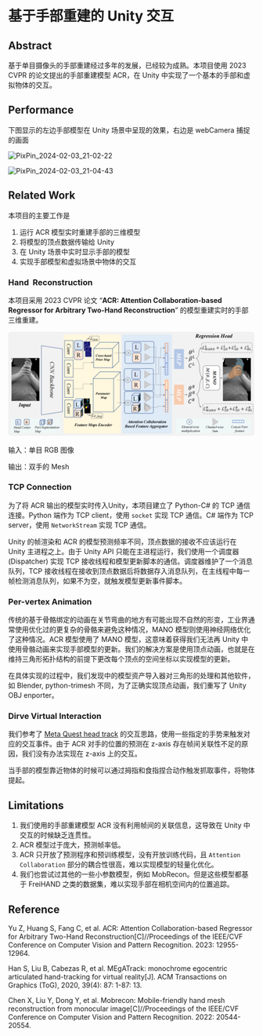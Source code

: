 # 基于手部重建的 Unity 交互

## Abstract

基于单目摄像头的手部重建经过多年的发展，已经较为成熟。本项目使用 2023 CVPR 的论文提出的手部重建模型 ACR，在 Unity 中实现了一个基本的手部和虚拟物体的交互。

## Performance

下图显示的左边手部模型在 Unity 场景中呈现的效果，右边是 webCamera 捕捉的画面

![PixPin_2024-02-03_21-02-22](./assets/PixPin_2024-02-03_21-02-22.gif)

![PixPin_2024-02-03_21-04-43](./assets/PixPin_2024-02-03_21-04-43.gif)

## Related Work

本项目的主要工作是

1. 运行 ACR 模型实时重建手部的三维模型
2. 将模型的顶点数据传输给 Unity
3. 在 Unity 场景中实时显示手部的模型
4. 实现手部模型和虚拟场景中物体的交互

### Hand  Reconstruction

本项目采用 2023 CVPR 论文 “**ACR: Attention Collaboration-based Regressor for Arbitrary Two-Hand Reconstruction**” 的模型重建实时的手部三维重建。

![image-20240210144417611](./assets/image-20240210144417611.png)

输入：单目 RGB 图像

输出：双手的 Mesh

### TCP Connection

为了将 ACR 输出的模型实时传入Unity，本项目建立了 Python-C# 的 TCP 通信连接。Python 端作为 TCP client，使用 `socket` 实现 TCP 通信。C# 端作为 TCP server，使用 `NetworkStream` 实现 TCP 通信。

Unity 的帧渲染和 ACR 的模型预测频率不同，顶点数据的接收不应该运行在 Unity 主进程之上。由于 Unity API 只能在主进程运行，我们使用一个调度器 (Dispatcher) 实现 TCP 接收线程和模型更新脚本的通信。调度器维护了一个消息队列，TCP 接收线程在接收到顶点数据后将数据存入消息队列，在主线程中每一帧检测消息队列，如果不为空，就触发模型更新事件脚本。

### Per-vertex Animation

传统的基于骨骼绑定的动画在关节弯曲的地方有可能出现不自然的形变，工业界通常使用优化过的更复杂的骨骼来避免这种情况，MANO 模型则使用神经网络优化了这种情况。ACR 模型使用了 MANO 模型，这意味着获得我们无法再 Unity 中使用骨骼动画来实现手部模型的更新。我们的解决方案是使用顶点动画，也就是在维持三角形拓扑结构的前提下更改每个顶点的空间坐标以实现模型的更新。

在具体实现的过程中，我们发现中的模型资产导入器对三角形的处理和其他软件，如 Blender, python-trimesh 不同，为了正确实现顶点动画，我们重写了 Unity OBJ enporter。

### Dirve Virtual Interaction

我们参考了 [Meta Quest head track](https://www.meta.com/help/quest/articles/headsets-and-accessories/controllers-and-hand-tracking/hand-tracking/) 的交互思路，使用一些指定的手势来触发对应的交互事件。由于 ACR 对手的位置的预测在 z-axis 存在帧间关联性不足的原因，我们没有办法实现在 z-axis 上的交互。

当手部的模型靠近物体的时候可以通过拇指和食指捏合动作触发抓取事件，将物体提起。

## Limitations

1. 我们使用的手部重建模型 ACR 没有利用帧间的关联信息，这导致在 Unity 中交互的时候缺乏连贯性。
2. ACR 模型过于庞大，预测帧率低。
3. ACR 只开放了预测程序和预训练模型，没有开放训练代码，且 `Attention Collaboration` 部分的耦合性很高，难以实现模型的轻量化优化。
4. 我们也尝试过其他的一些小参数模型，例如 MobRecon。但是这些模型都基于 FreiHAND 之类的数据集，难以实现手部在相机空间内的位置追踪。

## Reference

Yu Z, Huang S, Fang C, et al. ACR: Attention Collaboration-based Regressor for Arbitrary Two-Hand Reconstruction[C]//Proceedings of the IEEE/CVF Conference on Computer Vision and Pattern Recognition. 2023: 12955-12964.

Han S, Liu B, Cabezas R, et al. MEgATrack: monochrome egocentric articulated hand-tracking for virtual reality[J]. ACM Transactions on Graphics (ToG), 2020, 39(4): 87: 1-87: 13.

Chen X, Liu Y, Dong Y, et al. Mobrecon: Mobile-friendly hand mesh reconstruction from monocular image[C]//Proceedings of the IEEE/CVF Conference on Computer Vision and Pattern Recognition. 2022: 20544-20554.